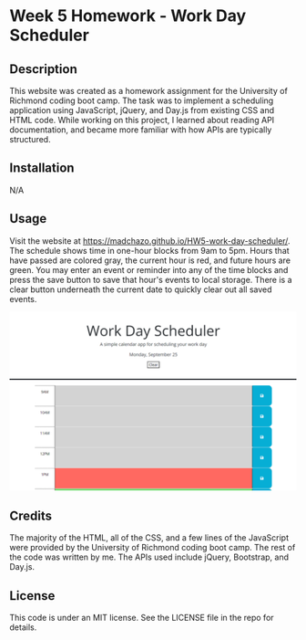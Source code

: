 # Week 5 Homework - Work Day Scheduler

## Description

This website was created as a homework assignment for the University of Richmond coding boot camp. The task was to implement a scheduling application using JavaScript, jQuery, and Day.js from existing CSS and HTML code. While working on this project, I learned about reading API documentation, and became more familiar with how APIs are typically structured.

## Installation

N/A

## Usage

Visit the website at https://madchazo.github.io/HW5-work-day-scheduler/. The schedule shows time in one-hour blocks from 9am to 5pm. Hours that have passed are colored gray, the current hour is red, and future hours are green. You may enter an event or reminder into any of the time blocks and press the save button to save that hour's events to local storage. There is a clear button underneath the current date to quickly clear out all saved events.

![screenshot of schedule website](HW5-Screenshot.png)

## Credits

The majority of the HTML, all of the CSS, and a few lines of the JavaScript were provided by the University of Richmond coding boot camp. The rest of the code was written by me. The APIs used include jQuery, Bootstrap, and Day.js.

## License

This code is under an MIT license. See the LICENSE file in the repo for details.
